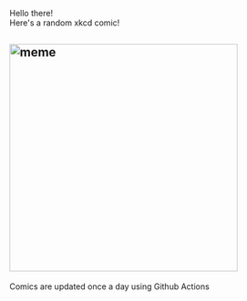 Hello there! <br>Here's a random xkcd comic!<br>
## <img src="https://imgs.xkcd.com/comics/wait_for_me.jpg" alt="meme" width="400"/><br>
Comics are updated once a day using Github Actions